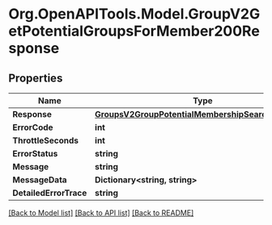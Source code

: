 # Org.OpenAPITools.Model.GroupV2GetPotentialGroupsForMember200Response

## Properties

Name | Type | Description | Notes
------------ | ------------- | ------------- | -------------
**Response** | [**GroupsV2GroupPotentialMembershipSearchResponse**](GroupsV2GroupPotentialMembershipSearchResponse.md) |  | [optional] 
**ErrorCode** | **int** |  | [optional] 
**ThrottleSeconds** | **int** |  | [optional] 
**ErrorStatus** | **string** |  | [optional] 
**Message** | **string** |  | [optional] 
**MessageData** | **Dictionary&lt;string, string&gt;** |  | [optional] 
**DetailedErrorTrace** | **string** |  | [optional] 

[[Back to Model list]](../README.md#documentation-for-models) [[Back to API list]](../README.md#documentation-for-api-endpoints) [[Back to README]](../README.md)

